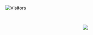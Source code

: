 ![Visitors](https://api.visitorbadge.io/api/visitors?path=https%3A%2F%2Fgithub.com%2dev-Rodrigo-Furtado&label=%F0%9F%A5%87%20VISITANTES&countColor=%236ad600&labelStyle=none)

<br/>
<p align="center">
   <img  src="https://github-readme-stats-sigma-five.vercel.app/api?username=dev-Rodrigo-Furtado&card_width=200&show_icons=true&theme=chartreuse-dark&hide=contribs"/>
</p>
